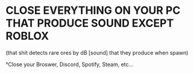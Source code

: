 # CLOSE EVERYTHING ON YOUR PC THAT PRODUCE SOUND EXCEPT ROBLOX
(that shit detects rare ores by dB [sound] that they produce when spawn)

°Close your Broswer, Discord, Spotify, Steam, etc...
